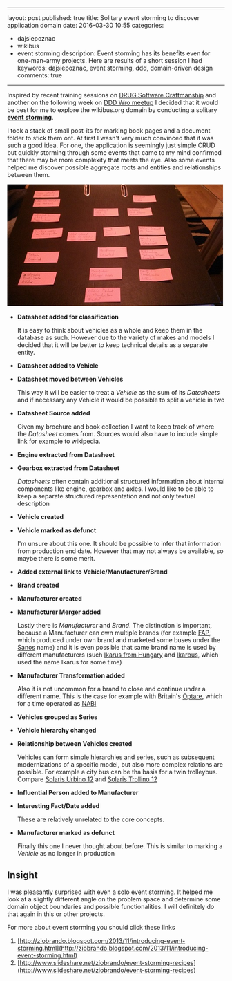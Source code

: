 
---
layout: post
published: true
title: Solitary event storming to discover application domain
date: 2016-03-30 10:55
categories:
- dajsiepoznac
- wikibus
- event storming
description: Event storming has its benefits even for one-man-army projects. Here are results of a short session I had
keywords: dajsiepoznac, event storming, ddd, domain-driven design
comments: true
---

Inspired by recent training sessions on [DRUG Software Craftmanship](http://www.meetup.com/drugpl/events/228508826/) and
another on the following week on [DDD Wro meetup](http://www.meetup.com/DDD-WRO/events/229281801/) I decided that it would
be best for me to explore the wikibus.org domain by conducting a solitary [**event storming**](http://ziobrando.blogspot.com/2013/11/introducing-event-storming.html).

<!--more-->

I took a stack of small post-its for marking book pages and a document folder to stick them ont. At first I wasn't very
much convinced that it was such a good idea. For one, the application is seemingly just simple CRUD but quickly storming
through some events that came to my mind confirmed that there may be more complexity that meets the eye. Also some events
helped me discover possible aggregate roots and entities and relationships between them.

[![events on small post-its](/uploads/2016/03/wikibus-events-small.jpg)](/uploads/2016/03/wikibus-events-large.jpg)

* **Datasheet added for classification**

   It is easy to think about vehicles as a whole and keep them in the database as such. However due to the variety of 
   makes and models I decided that it will be better to keep technical details as a separate entity.

* **Datasheet added to Vehicle**
* **Datasheet moved between Vehicles**

   This way it will be easier to treat a *Vehicle* as the sum of its *Datasheets* and if necessary any Vehicle it would
   be possible to split a vehicle in two   

* **Datasheet Source added**

   Given my brochure and book collection I want to keep track of where the *Datasheet* comes from. Sources would also have
   to include simple link for example to wikipedia.

* **Engine extracted from Datasheet**
* **Gearbox extracted from Datasheet**

   *Datasheets* often contain additional structured information about internal components like engine, gearbox and axles.
   I would like to be able to keep a separate structured representation and not only textual description 

* **Vehicle created**
* **Vehicle marked as defunct**

   I'm unsure about this one. It should be possible to infer that information from production end date. However that may
   not always be available, so maybe there is some merit.

* **Added external link to Vehicle/Manufacturer/Brand**
* **Brand created**
* **Manufacturer created**
* **Manufacturer Merger added**

  Lastly there is *Manufacturer* and *Brand*. The distinction is important, because a Manufacturer can own multiple
  brands (for example [FAP](https://en.wikipedia.org/wiki/Fabrika_automobila_Priboj), which produced under own brand and
  marketed some buses under the [Sanos](https://en.wikipedia.org/wiki/FAS_Sanos) name) and it is even possible that same
  brand name is used by different manufacturers (such [Ikarus from Hungary](https://en.wikipedia.org/wiki/Ikarus_Bus) and
  [Ikarbus](https://en.wikipedia.org/wiki/Ikarbus#Products), which used the name Ikarus for some time)

* **Manufacturer Transformation added**

  Also it is not uncommon for a brand to close and continue under a different name. This is the case for example with
  Britain's [Optare](https://en.wikipedia.org/wiki/Optare), which for a time operated as [NABI](https://en.wikipedia.org/wiki/North_American_Bus_Industries) 

* **Vehicles grouped as Series**
* **Vehicle hierarchy changed**
* **Relationship between Vehicles created**

  Vehicles can form simple hierarchies and series, such as subsequent modernizations of a specific model, but also more
  complex relations are possible. For example a city bus can be tha basis for a twin trolleybus. Compare [Solaris Urbino
  12](https://en.wikipedia.org/wiki/Solaris_Urbino_12) and [Solaris Trollino 12](https://pl.wikipedia.org/wiki/Solaris_Trollino_12)
  
* **Influential Person added to Manufacturer**
* **Interesting Fact/Date added**

  These are relatively unrelated to the core concepts. 

* **Manufacturer marked as defunct**

  Finally this one I never thought about before. This is similar to marking a *Vehicle* as no longer in production
  
## Insight

I was pleasantly surprised with even a solo event storming. It helped me look at a slightly different angle on the problem
space and determine some domain object boundaries and possible functionalities. I will definitely do that again in this
or other projects.

For more about event storming you should click these links

1. [http://ziobrando.blogspot.com/2013/11/introducing-event-storming.html](http://ziobrando.blogspot.com/2013/11/introducing-event-storming.html)
1. [http://www.slideshare.net/ziobrando/event-storming-recipes](http://www.slideshare.net/ziobrando/event-storming-recipes)
